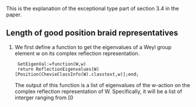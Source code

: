This is the explanation of the exceptional type part of section 3.4 in the paper.

Length of good position braid representatives
------
1. We first define a function to get the eigenvalues of a Weyl group element w on its complex reflection representation. 
    
        GetEigenVal:=function(W,w)   
        return ReflectionEigenvalues(W)[Position(ChevieClassInfo(W).classtext,w)];end;

   The output of this function is a list of eigenvalues of the w-action on the complex reflection representation of W. Specifically, it will be a list of interger ranging from [0
